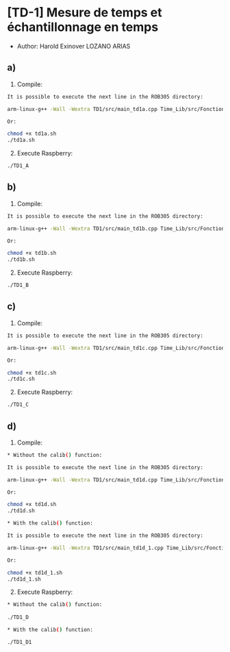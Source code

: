 # [TD-1] Mesure de temps et échantillonnage en temps

* Author: Harold Exinover LOZANO ARIAS

## a)
1. Compile:

```bash
It is possible to execute the next line in the ROB305 directory:

arm-linux-g++ -Wall -Wextra TD1/src/main_td1a.cpp Time_Lib/src/Fonctions.cpp Time_Lib/src/Operateurs.cpp -o TD1/TD1_A -lrt -lpthread;

Or:

chmod +x td1a.sh
./td1a.sh
```

2. Execute Raspberry:

```bash
./TD1_A
```

## b)
1. Compile:

```bash
It is possible to execute the next line in the ROB305 directory:

arm-linux-g++ -Wall -Wextra TD1/src/main_td1b.cpp Time_Lib/src/Fonctions.cpp Time_Lib/src/Operateurs.cpp -o TD1/TD1_B -lrt -lpthread;

Or:

chmod +x td1b.sh
./td1b.sh
```

2. Execute Raspberry:

```bash
./TD1_B
```


## c)
1. Compile:

```bash
It is possible to execute the next line in the ROB305 directory:

arm-linux-g++ -Wall -Wextra TD1/src/main_td1c.cpp Time_Lib/src/Fonctions.cpp Time_Lib/src/Operateurs.cpp -o TD1/TD1_C -lrt -lpthread;

Or:

chmod +x td1c.sh
./td1c.sh
```

2. Execute Raspberry:

```bash
./TD1_C
```


## d)
1. Compile:

```bash
* Without the calib() function:

It is possible to execute the next line in the ROB305 directory:

arm-linux-g++ -Wall -Wextra TD1/src/main_td1d.cpp Time_Lib/src/Fonctions.cpp Time_Lib/src/Operateurs.cpp -o TD1/TD1_D -lrt -lpthread;

Or:

chmod +x td1d.sh
./td1d.sh

* With the calib() function:

It is possible to execute the next line in the ROB305 directory:

arm-linux-g++ -Wall -Wextra TD1/src/main_td1d_1.cpp Time_Lib/src/Fonctions.cpp Time_Lib/src/Operateurs.cpp -o TD1/TD1_D1 -lrt -lpthread;

Or:

chmod +x td1d_1.sh
./td1d_1.sh
```

2. Execute Raspberry:

```bash
* Without the calib() function:
 
./TD1_D

* With the calib() function:

./TD1_D1
```